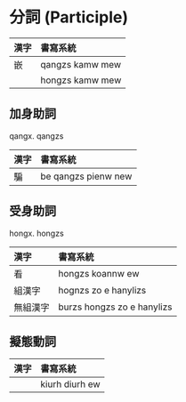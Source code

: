 # 分詞 (Participle)

| 漢字 | 書寫系統 |
| :--- | :--- |
| 嵌 | qangzs kamw mew |
|| hongzs kamw mew |

## 加身助詞

qangx. qangzs

| 漢字 | 書寫系統 |
| :--- | :--- |
| 騙 | be qangzs pienw new |

## 受身助詞

hongx. hongzs

| 漢字 | 書寫系統 |
| :--- | :--- |
| 看 | hongzs koannw ew |
| 組漢字 | hognzs zo e hanylizs |
| 無組漢字 | burzs hongzs zo e hanylizs |

## 擬態動詞

| 漢字 | 書寫系統 |
| :--- | :--- |
|| kiurh diurh ew |
